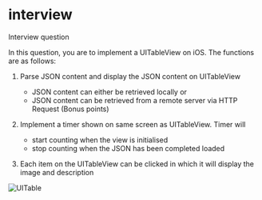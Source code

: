 # interview
Interview question



In this question, you are to implement a UITableView on iOS. The functions are as follows:

1) Parse JSON content and display the JSON content on UITableView
	- JSON content can either be retrieved locally or
	- JSON content can be retrieved from a remote server via HTTP Request (Bonus points)

2) Implement a timer shown on same screen as UITableView. Timer will 
	- start counting when the view is initialised
	- stop counting when the JSON has been completed loaded

3) Each item on the UITableView can be clicked in which it will display the image and description 

![UITable]( "UITable")
